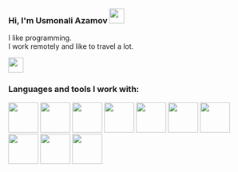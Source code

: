 ### Hi, I'm Usmonali Azamov <img src="https://media.giphy.com/media/hvRJCLFzcasrR4ia7z/giphy.gif" width="30px">

I like programming. <br />
I work remotely and like to travel a lot.

<a herf="https://t.me/Azamov_Usmonali_Blogi"><img src="https://upload.wikimedia.org/wikipedia/commons/thumb/5/5c/Telegram_Messenger.png/640px-Telegram_Messenger.png" width="30px"></a>

### Languages and tools I work with:

<code><img src="https://toppng.com/uploads/preview/html5-grey-black-11609363742cuzy8j6mkq.png" width="60px"></code>
<code><img src="https://www.kindpng.com/picc/m/464-4640184_css3-png-download-css-icon-transparent-png.png" width="60px"></code>
<code><img src="https://www.pngkey.com/png/detail/377-3771917_scss-logo.png" width="60px"></code>
<code><img src="https://toppng.com/uploads/preview/bootstrap-featured-image-bootstrap-3-logo-11563293130teouf93qpu.png" width="60px"></code>
<code><img src="https://mpng.subpng.com/20180411/cvq/kisspng-javascript-html-computer-software-web-browser-watermark-5acdbd54ac19f7.4484983215234327887049.jpg" width="60px"></code>
<code><img src="https://upload.wikimedia.org/wikipedia/commons/thumb/f/fd/JQuery-Logo.svg/2560px-JQuery-Logo.svg.png" width="60px"></code>
<code><img src="https://flyclipart.com/thumb2/react-logo-import-io-221727.png" width="60px"></code>
<code><img src="https://git-scm.com/images/logos/downloads/Git-Logo-2Color.png" width="60px"></code>
<code><img src="https://www.freelogovectors.net/wp-content/uploads/2022/01/notionlogo-freelogovectors.net_.png" width="60px" heigth="80px"></code>
<code><img src="https://ag.digital/wp-content/uploads/2019/08/Group-5.png" width="60px"></code>

